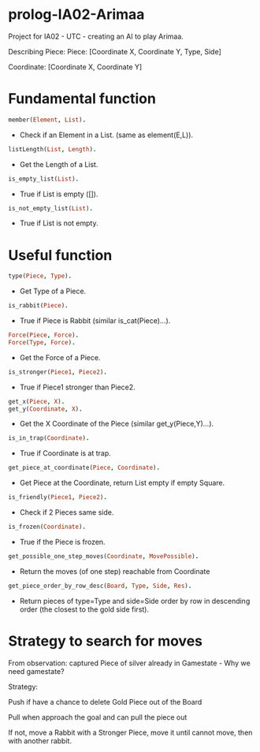 # prolog-IA02-Arimaa
Project for IA02 - UTC - creating an AI to play Arimaa.

Describing Piece:
Piece: [Coordinate X, Coordinate Y, Type, Side]

Coordinate: [Coordinate X, Coordinate Y]

# Fundamental function
```prolog
member(Element, List).
```
* Check if an Element in a List. (same as element(E,L)).
```prolog
listLength(List, Length).
```
* Get the Length of a List.
```prolog
is_empty_list(List).
```
* True if List is empty ([]).
```prolog
is_not_empty_list(List).
```
* True if List is not empty.

# Useful function
```prolog
type(Piece, Type).
```
* Get Type of a Piece.
```prolog
is_rabbit(Piece).
```
* True if Piece is Rabbit (similar is_cat(Piece)...).
```prolog
Force(Piece, Force).
Force(Type, Force).
```
* Get the Force of a Piece.
```prolog
is_stronger(Piece1, Piece2).
```
* True if Piece1 stronger than Piece2.
```prolog
get_x(Piece, X).
get_y(Coordinate, X).
```
* Get the X Coordinate of the Piece (similar get_y(Piece,Y)...).
```prolog
is_in_trap(Coordinate).
```
* True if Coordinate is at trap.
```prolog
get_piece_at_coordinate(Piece, Coordinate).
```
* Get Piece at the Coordinate, return List empty if empty Square.
```prolog
is_friendly(Piece1, Piece2).
```
* Check if 2 Pieces same side.
```prolog
is_frozen(Coordinate).
```
* True if the Piece is frozen.
```prolog
get_possible_one_step_moves(Coordinate, MovePossible).
```
* Return the moves (of one step) reachable from Coordinate 

```prolog
get_piece_order_by_row_desc(Board, Type, Side, Res).
```
* Return pieces of type=Type and side=Side order by row in descending order (the closest to the gold side first). 
# Strategy to search for moves
From observation: captured Piece of silver already in Gamestate - Why we need gamestate?

Strategy:

Push if have a chance to delete Gold Piece out of the Board

Pull when approach the goal and can pull the piece out

If not, move a Rabbit with a Stronger Piece, move it until cannot move, then with another rabbit.

